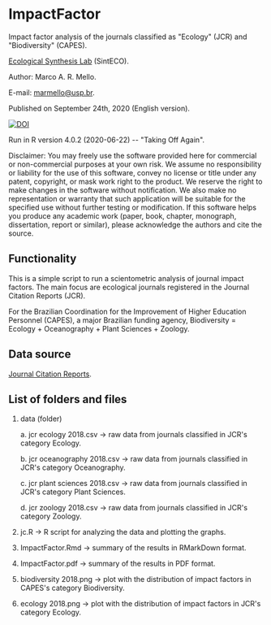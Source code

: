 # ImpactFactor

Impact factor analysis of the journals classified as "Ecology" (JCR) and "Biodiversity" (CAPES).

[Ecological Synthesis Lab](https://marcomellolab.wordpress.com) (SintECO).

Author: Marco A. R. Mello.

E-mail: marmello@usp.br. 

Published on September 24th, 2020 (English version).

[![DOI](https://zenodo.org/badge/DOI/10.5281/zenodo.4048903.svg)](https://doi.org/10.5281/zenodo.4048903)

Run in R version 4.0.2 (2020-06-22) -- "Taking Off Again".

Disclaimer: You may freely use the software provided here for commercial or non-commercial purposes at your own risk. We assume no responsibility or liability for the use of this software, convey no license or title under any patent, copyright, or mask work right to the product. We reserve the right to make changes in the software without notification. We also make no representation or warranty that such application will be suitable for the specified use without further testing or modification. If this software helps you produce any academic work (paper, book, chapter, monograph, dissertation, report or similar), please acknowledge the authors and cite the source.


## Functionality

This is a simple script to run a scientometric analysis of journal impact factors. The main focus are ecological journals registered in the Journal Citation Reports (JCR).

For the Brazilian Coordination for the Improvement of Higher Education Personnel (CAPES), a major Brazilian funding agency, Biodiversity = Ecology + Oceanography + Plant Sciences + Zoology.


## Data source

[Journal Citation Reports](https://jcr.clarivate.com).


## List of folders and files

1. data (folder)

    a. jcr ecology 2018.csv -> raw data from journals classified in JCR's category Ecology.
  
    b. jcr oceanography 2018.csv -> raw data from journals classified in JCR's category Oceanography.
  
    c. jcr plant sciences 2018.csv -> raw data from journals classified in JCR's category Plant Sciences.
  
    d. jcr zoology 2018.csv -> raw data from journals classified in JCR's category Zoology.

2. jc.R -> R script for analyzing the data and plotting the graphs.

3. ImpactFactor.Rmd -> summary of the results in RMarkDown format.

4. ImpactFactor.pdf -> summary of the results in PDF format.

5. biodiversity 2018.png -> plot with the distribution of impact factors in CAPES's category Biodiversity.

6. ecology 2018.png -> plot with the distribution of impact factors in JCR's category Ecology.

